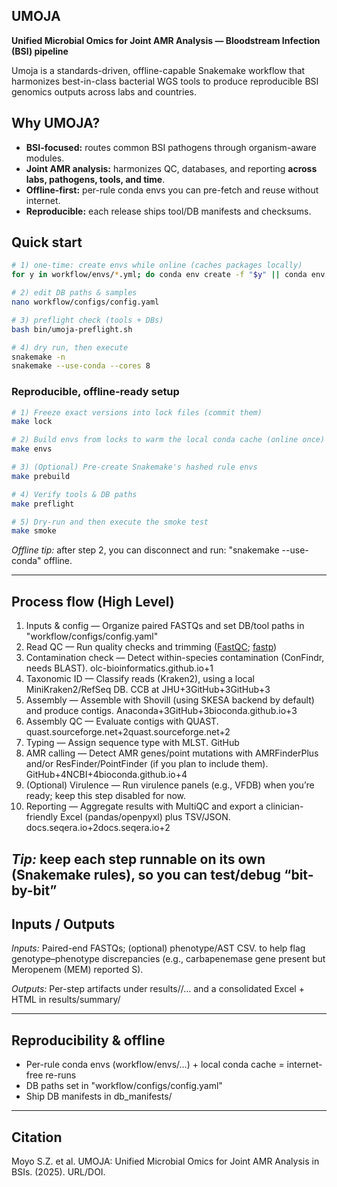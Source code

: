 ## UMOJA
**Unified Microbial Omics for Joint AMR Analysis — Bloodstream Infection (BSI) pipeline**

Umoja is a standards-driven, offline-capable Snakemake workflow that harmonizes best-in-class bacterial WGS tools
to produce reproducible BSI genomics outputs across labs and countries.

## Why UMOJA?
- **BSI-focused:** routes common BSI pathogens through organism-aware modules.
- **Joint AMR analysis:** harmonizes QC, databases, and reporting **across labs, pathogens, tools, and time**.
- **Offline-first:** per-rule conda envs you can pre-fetch and reuse without internet.
- **Reproducible:** each release ships tool/DB manifests and checksums.

## Quick start
```bash
# 1) one-time: create envs while online (caches packages locally)
for y in workflow/envs/*.yml; do conda env create -f "$y" || conda env update -f "$y"; done

# 2) edit DB paths & samples
nano workflow/configs/config.yaml

# 3) preflight check (tools + DBs)
bash bin/umoja-preflight.sh

# 4) dry run, then execute
snakemake -n
snakemake --use-conda --cores 8
```
### Reproducible, offline-ready setup
```bash
# 1) Freeze exact versions into lock files (commit them)
make lock

# 2) Build envs from locks to warm the local conda cache (online once)
make envs

# 3) (Optional) Pre-create Snakemake's hashed rule envs
make prebuild

# 4) Verify tools & DB paths
make preflight

# 5) Dry-run and then execute the smoke test
make smoke
```
_Offline tip:_ after step 2, you can disconnect and run: "snakemake --use-conda" offline. 

---
## Process flow (High Level)
1.	Inputs & config — Organize paired FASTQs and set DB/tool paths in "workflow/configs/config.yaml"
2.	Read QC — Run quality checks and trimming ([FastQC](https://www.bioinformatics.babraham.ac.uk/projects/fastqc/); [fastp](https://github.com/OpenGene/fastp))
3.	Contamination check — Detect within-species contamination (ConFindr, needs BLAST). olc-bioinformatics.github.io+1
4.	Taxonomic ID — Classify reads (Kraken2), using a local MiniKraken2/RefSeq DB. CCB at JHU+3GitHub+3GitHub+3
5.	Assembly — Assemble with Shovill (using SKESA backend by default) and produce contigs. Anaconda+3GitHub+3bioconda.github.io+3
6.	Assembly QC — Evaluate contigs with QUAST. quast.sourceforge.net+2quast.sourceforge.net+2
7.	Typing — Assign sequence type with MLST. GitHub
8.	AMR calling — Detect AMR genes/point mutations with AMRFinderPlus and/or ResFinder/PointFinder (if you plan to include them). GitHub+4NCBI+4bioconda.github.io+4
9.	(Optional) Virulence — Run virulence panels (e.g., VFDB) when you’re ready; keep this step disabled for now.
10.	Reporting — Aggregate results with MultiQC and export a clinician-friendly Excel (pandas/openpyxl) plus TSV/JSON. docs.seqera.io+2docs.seqera.io+2

_Tip:_ keep each step runnable on its own (Snakemake rules), so you can test/debug “bit-by-bit”
---
## Inputs / Outputs

_Inputs:_ Paired-end FASTQs; (optional) phenotype/AST CSV. to help flag genotype–phenotype discrepancies (e.g., carbapenemase gene present but Meropenem (MEM) reported S).

_Outputs:_ Per-step artifacts under results/<sample>/… and a consolidated Excel + HTML in results/summary/

---
## Reproducibility & offline
- Per-rule conda envs (workflow/envs/…) + local conda cache = internet-free re-runs
- DB paths set in "workflow/configs/config.yaml"
- Ship DB manifests in db_manifests/

---
## Citation

Moyo S.Z. et al. UMOJA: Unified Microbial Omics for Joint AMR Analysis in BSIs. (2025). URL/DOI.
